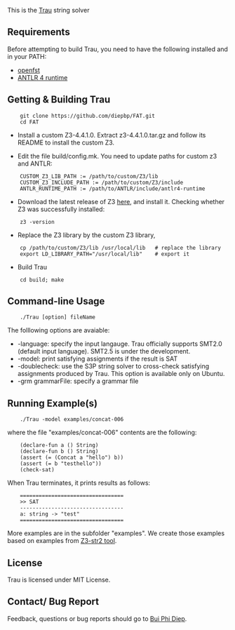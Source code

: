 This is the [Trau](http://dl.acm.org/citation.cfm?id=3062384) string solver 

Requirements
---------------------------------
Before attempting to build Trau, you need to have the following installed and in your PATH:  

- [openfst](http://www.openfst.org/twiki/bin/view/FST/FstDownload)
- [ANTLR 4 runtime](http://www.antlr.org/download.html)

Getting & Building Trau
---------------------------------
```
	git clone https://github.com/diepbp/FAT.git
	cd FAT	
```	
- Install a custom Z3-4.4.1.0.
Extract z3-4.4.1.0.tar.gz and follow its README to install the custom Z3.

- Edit the file build/config.mk. You need to update paths for custom z3 and ANTLR:
```
	CUSTOM_Z3_LIB_PATH := /path/to/custom/Z3/lib
	CUSTOM_Z3_INCLUDE_PATH := /path/to/custom/Z3/include
	ANTLR_RUNTIME_PATH := /path/to/ANTLR/include/antlr4-runtime
``` 
	
- Download the latest release of Z3 [here](https://github.com/Z3Prover/z3/releases), and install it. Checking whether Z3 was successfully installed:
```
	z3 -version
```

- Replace the Z3 library by the custom Z3 library,
```
	cp /path/to/custom/Z3/lib /usr/local/lib   # replace the library
	export LD_LIBRARY_PATH="/usr/local/lib"    # export it
```

- Build Trau
```
	cd build; make 
```
	
Command-line Usage
---------------------------------
```
	./Trau [option] fileName
```	
The folllowing options are avaiable:
- -language: specify the input langauge. Trau officially supports SMT2.0 (default input language). SMT2.5 is under the development. 
- -model: print satisfying assignments if the result is SAT
- -doublecheck: use the S3P string solver to cross-check satisfying assignments produced by Trau. This option is available only on Ubuntu.
- -grm grammarFile: specify a grammar file

Running Example(s)
---------------------------------
```
	./Trau -model examples/concat-006
```	
where the file "examples/concat-006" contents are the following:
```
	(declare-fun a () String)
	(declare-fun b () String)
	(assert (= (Concat a "hello") b))
	(assert (= b "testhello"))
	(check-sat)
```	
When Trau terminates, it prints results as follows:
```
	=================================
	>> SAT
	---------------------------------
	a: string -> "test"
	=================================
```	
More examples are in the subfolder "examples". We create those examples based on examples from [Z3-str2 tool](https://github.com/z3str/Z3-str).

License
---------------------------------

Trau is licensed under MIT License.

Contact/ Bug Report
---------------------------------

Feedback, questions or bug reports should go to [Bui Phi Diep](bui.phi-diep@it.uu.se).